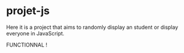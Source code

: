 # projet-js

Here it is a project that aims to randomly display an student or display everyone in JavaScript.

FUNCTIONNAL !
